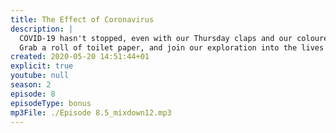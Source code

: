 ```yaml
---
title: The Effect of Coronavirus
description: |
  COVID-19 hasn't stopped, even with our Thursday claps and our coloured NHS rainbows.
  Grab a roll of toilet paper, and join our exploration into the lives of people living in a locked down world.
created: 2020-05-20 14:51:44+01
explicit: true
youtube: null
season: 2
episode: 8
episodeType: bonus
mp3File: ./Episode 8.5_mixdown12.mp3
---
```

